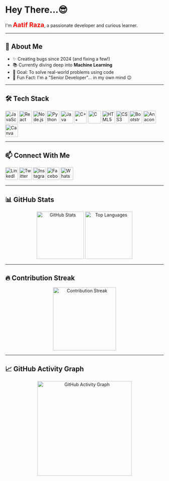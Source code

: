 <h1 align="left">Hey There...😎</h1>

<p align="left">I'm <strong style="color: red; font-size: 20px;">Aatif Raza</strong>, a passionate developer and curious learner.</p>

---

<h2 align="left">🚀 About Me</h2>

<ul align="left">
  <li>✨ Creating bugs since 2024 (and fixing a few!)</li>
  <li>📚 Currently diving deep into <strong>Machine Learning</strong></li>
  <li>🎯 Goal: To solve real-world problems using code</li>
  <li>🎲 Fun Fact: I'm a "Senior Developer"... in my own mind 😉</li>
</ul>

---

<h2 align="left">🛠️ Tech Stack</h2>

<div align="left">
  <img src="https://cdn.jsdelivr.net/gh/devicons/devicon/icons/javascript/javascript-original.svg" height="40" alt="JavaScript" />
  <img src="https://cdn.jsdelivr.net/gh/devicons/devicon/icons/react/react-original.svg" height="40" alt="React" />
  <img src="https://cdn.jsdelivr.net/gh/devicons/devicon/icons/nodejs/nodejs-original.svg" height="40" alt="Node.js" />
  <img src="https://cdn.jsdelivr.net/gh/devicons/devicon/icons/python/python-original.svg" height="40" alt="Python" />
  <img src="https://cdn.jsdelivr.net/gh/devicons/devicon/icons/java/java-original.svg" height="40" alt="Java" />
  <img src="https://cdn.jsdelivr.net/gh/devicons/devicon/icons/cplusplus/cplusplus-original.svg" height="40" alt="C++" />
  <img src="https://cdn.jsdelivr.net/gh/devicons/devicon/icons/c/c-original.svg" height="40" alt="C" />
  <img src="https://cdn.jsdelivr.net/gh/devicons/devicon/icons/html5/html5-original.svg" height="40" alt="HTML5" />
  <img src="https://cdn.jsdelivr.net/gh/devicons/devicon/icons/css3/css3-original.svg" height="40" alt="CSS3" />
  <img src="https://cdn.jsdelivr.net/gh/devicons/devicon/icons/bootstrap/bootstrap-original.svg" height="40" alt="Bootstrap" />
  <img src="https://cdn.jsdelivr.net/gh/devicons/devicon/icons/anaconda/anaconda-original.svg" height="40" alt="Anaconda" />
  <img src="https://cdn.jsdelivr.net/gh/devicons/devicon/icons/canva/canva-original.svg" height="40" alt="Canva" />
</div>

---

<h2 align="left">📫 Connect With Me</h2>

<p align="left">
  <a href="https://www.linkedin.com/in/aatif-raza-8ab2aa241" target="_blank"><img src="https://raw.githubusercontent.com/maurodesouza/profile-readme-generator/master/src/assets/icons/social/linkedin/default.svg" width="40" alt="LinkedIn" /></a>
  <a href="https://twitter.com/aatifraza123" target="_blank"><img src="https://raw.githubusercontent.com/maurodesouza/profile-readme-generator/master/src/assets/icons/social/twitter/default.svg" width="40" alt="Twitter" /></a>
  <a href="https://instagram.com/beingaatif__20" target="_blank"><img src="https://raw.githubusercontent.com/maurodesouza/profile-readme-generator/master/src/assets/icons/social/instagram/default.svg" width="40" alt="Instagram" /></a>
  <a href="https://facebook.com/aatifraza123" target="_blank"><img src="https://raw.githubusercontent.com/maurodesouza/profile-readme-generator/master/src/assets/icons/social/facebook/default.svg" width="40" alt="Facebook" /></a>
  <a href="https://wa.me/8804819102" target="_blank"><img src="https://raw.githubusercontent.com/maurodesouza/profile-readme-generator/master/src/assets/icons/social/whatsapp/default.svg" width="40" alt="WhatsApp" /></a>
</p>

---

<h2 align="left">📊 GitHub Stats</h2>

<div align="center">
  <img src="https://github-readme-stats.vercel.app/api?username=Aatifraza123&show_icons=true&theme=dracula&hide_border=false&count_private=true" height="150" alt="GitHub Stats" />
  <img src="https://github-readme-stats.vercel.app/api/top-langs?username=Aatifraza123&layout=compact&theme=dracula&langs_count=6&hide_border=false" height="150" alt="Top Languages" />
</div>

---

<h2 align="left">🔥 Contribution Streak</h2>

<p align="center">
  <img src="https://github-readme-streak-stats.herokuapp.com/?user=Aatifraza123&theme=dracula&hide_border=false" height="200" alt="Contribution Streak" />
</p>

---

<h2 align="left">📈 GitHub Activity Graph</h2>

<p align="center">
  <img src="https://github-readme-activity-graph.vercel.app/graph?username=Aatifraza123&theme=dracula&hide_border=false&area=true" height="300" alt="GitHub Activity Graph" />
</p>

